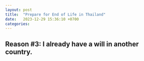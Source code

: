 ```yaml
---
layout: post
title:  "Prepare for End of Life in Thailand"
date:   2023-12-29 15:36:10 +0700
categories:
---
```


## Reason #3: I already have a will in another country.

